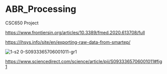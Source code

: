 # ABR_Processing
CSC650 Project


https://www.frontiersin.org/articles/10.3389/fmed.2020.613708/full

https://ihsys.info/site/en/exporting-raw-data-from-smartep/


![1-s2 0-S0933365706001011-gr1](https://github.com/DeckerDreams/ABR_Processing/assets/78172883/bfde9343-4c19-439a-80bd-e7428c9bb4a6)


https://www.sciencedirect.com/science/article/pii/S0933365706001011#fig1



